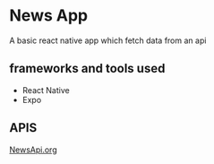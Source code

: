 # News App
A basic react native app which fetch data from an api

## frameworks and tools used
- React Native
- Expo

## APIS
[NewsApi.org](https://newsapi.org/docs/get-started#search)

